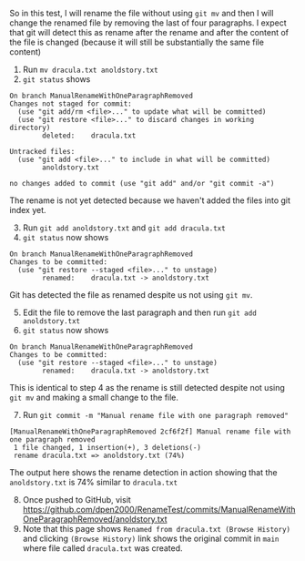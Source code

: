 So in this test, I will rename the file without using ``git mv`` and then I will change the renamed file by removing the last of four paragraphs. I expect that git will detect this as rename after the rename and after the content of the file is changed (because it will still be substantially the same file content)

1. Run ``mv dracula.txt anoldstory.txt``
2. ``git status`` shows
```
On branch ManualRenameWithOneParagraphRemoved
Changes not staged for commit:
  (use "git add/rm <file>..." to update what will be committed)
  (use "git restore <file>..." to discard changes in working directory)
        deleted:    dracula.txt

Untracked files:
  (use "git add <file>..." to include in what will be committed)
        anoldstory.txt

no changes added to commit (use "git add" and/or "git commit -a")
```
The rename is not yet detected because we haven't added the files into git index yet.

3. Run ``git add anoldstory.txt`` and ``git add dracula.txt``
4. ``git status`` now shows
```
On branch ManualRenameWithOneParagraphRemoved
Changes to be committed:
  (use "git restore --staged <file>..." to unstage)
        renamed:    dracula.txt -> anoldstory.txt
```
Git has detected the file as renamed despite us not using ``git mv``.

5. Edit the file to remove the last paragraph and then run ``git add anoldstory.txt``
6. ``git status`` now shows
```
On branch ManualRenameWithOneParagraphRemoved
Changes to be committed:
  (use "git restore --staged <file>..." to unstage)
        renamed:    dracula.txt -> anoldstory.txt
```
This is identical to step 4 as the rename is still detected despite not using ``git mv`` and making a small change to the file.

7. Run ``git commit -m "Manual rename file with one paragraph removed"``
```
[ManualRenameWithOneParagraphRemoved 2cf6f2f] Manual rename file with one paragraph removed
 1 file changed, 1 insertion(+), 3 deletions(-)
 rename dracula.txt => anoldstory.txt (74%)
```
The output here shows the rename detection in action showing that the ``anoldstory.txt`` is 74% similar to ``dracula.txt``

8. Once pushed to GitHub, visit https://github.com/dpen2000/RenameTest/commits/ManualRenameWithOneParagraphRemoved/anoldstory.txt
9. Note that this page shows ``Renamed from dracula.txt
(Browse History)`` and clicking ``(Browse History)`` link shows the original commit in ``main`` where file called ``dracula.txt`` was created.
